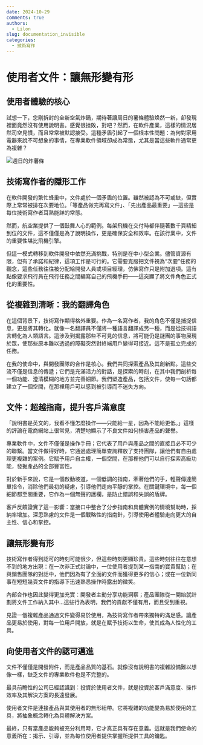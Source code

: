 ```yaml
---
date: 2024-10-29
comments: true
authors:
  - Lilon
slug: documentation_invisible
categories:
  - 技術寫作
---
```


# 使用者文件：讓無形變有形

## 使用者體驗的核心

試想一下，您剛拆封的全新空氣炸鍋，期待著讓周日的薯條體驗焕然一新，卻發現裡面竟然沒有使用說明書。感覺很挫敗，對吧？然而，在軟件產業，這樣的情況居然司空見慣，而且常常被默認接受。這種矛盾引起了一個根本性問題：為何對家用電器來說不可想象的事情，在專業軟件領域卻成為常態，尤其是當這些軟件通常更為複雜？

<!-- more -->

![週日的炸薯條](https://images-wixmp-ed30a86b8c4ca887773594c2.wixmp.com/f/09c917d0-f5ca-4b29-a706-5e3ed5489e13/digxdt1-eea75aba-95b2-4732-aa06-35af6a02ef3f.jpg/v1/fill/w_997,h_802,q_70,strp/sunday_chips_by_li__lon_digxdt1-pre.jpg?token=eyJ0eXAiOiJKV1QiLCJhbGciOiJIUzI1NiJ9.eyJzdWIiOiJ1cm46YXBwOjdlMGQxODg5ODIyNjQzNzNhNWYwZDQxNWVhMGQyNmUwIiwiaXNzIjoidXJuOmFwcDo3ZTBkMTg4OTgyMjY0MzczYTVmMGQ0MTVlYTBkMjZlMCIsIm9iaiI6W1t7ImhlaWdodCI6Ijw9OTY1IiwicGF0aCI6IlwvZlwvMDljOTE3ZDAtZjVjYS00YjI5LWE3MDYtNWUzZWQ1NDg5ZTEzXC9kaWd4ZHQxLWVlYTc1YWJhLTk1YjItNDczMi1hYTA2LTM1YWY2YTAyZWYzZi5qcGciLCJ3aWR0aCI6Ijw9MTIwMCJ9XV0sImF1ZCI6WyJ1cm46c2VydmljZTppbWFnZS5vcGVyYXRpb25zIl19.h2bpHmAZrh5a3WEDC9w9195HmPtfsY1dsC4YAFqSg7U)

## 技術寫作者的隱形工作

在軟件開發的繁忙蜂巢中，文件處於一個矛盾的位置。雖然被認為不可或缺，但實際上常常被排在次要地位。「等產品做完再寫文件」、「先出產品最重要」—這些是每位技術寫作者耳熟能詳的常態。

然而，航空業提供了一個鼓舞人心的範例。每架飛機在交付時都伴隨著數千頁精細到位的文件，這不僅僅是為了說明操作，更是確保安全和效率。在該行業中，文件的重要性堪比飛機引擎。

但這一模式轉移到軟件開發中依然充滿挑戰，特別是在中小型企業。儘管資源有限，但有了承諾和紀律，這項工作是可行的。它需要克服把文件視為“次要”任務的觀念，這些任務往往被分配給開發人員或項目經理，仿佛寫作只是附加選項。這有點像要求飛行員在飛行任務之間編寫自己的飛機手冊——這突顯了將文件角色正式化的重要性。

## 從複雜到清晰：我的翻譯角色

在這個背景下，技術寫作顯得格外重要。作為一名寫作者，我的角色不僅是捕捉信息，更是將其轉化。就像一名翻譯員不僅將一種語言翻譯成另一種，而是從技術語言轉化為人類語言。這涉及到揭露那些不可見的信息，將可能仍是謎團的事物展現於眾，使那些原本難以透過的障礙突然對終端用戶變得可接近。這不是孤立完成的任務。

在我的使命中，與開發團隊的合作是核心。我們共同探索產品及其創新點。這些交流不僅是信息的傳遞；它們是充滿活力的對話，是探索的時刻，在其中我們剖析每一個功能、澄清模糊的地方並完善細節。我們塑造產品，包括文件，使每一句話都建立了一個空間，在那裡用戶可以感到被引導而不迷失方向。

## 文件：超越指南，提升客戶滿意度

「說明書是英文的，我看不懂怎麼操作——只能給一星，因為不能給更低。」這樣的評論在電商網站上很常見，清楚地顯示了不良文件如何損害產品的聲譽。

專業軟件中，文件不僅僅是操作手冊；它代表了用戶與產品之間的直接且必不可少的聯繫。當文件做得好時，它通過處理簡單查詢釋放了支持團隊，讓他們有自由處理更複雜的案例。它賦予用戶自主權，一個空間，在那裡他們可以自行探索高級功能，發掘產品的全部豐富性。

對於新手來說，它是一個啟動坡道，一個低調的指南，牽著他們的手，輕聲傳達簡單指令，消除他們最初的疑慮，引導他們走向平靜的掌控。在關鍵環境中，每一個細節都至關重要，它作為一個無聲的護欄，是防止錯誤和失誤的盾牌。

客戶反饋證實了這一影響：當接口中整合了分步指南和具體實例的情境幫助時，採納率增加。深思熟慮的文件是一個戰略性的指南針，引導使用者體驗走向更大的自主性、信心和掌控。

## 讓無形變有形

技術寫作者得到認可的時刻可能很少，但這些時刻更顯珍貴。這些時刻往往在意想不到的地方出現：在一次非正式討論中，一位使用者提到某一指南的寶貴幫助；在與銷售團隊的對話中，他們因為有了全面的文件而獲得更多的信心；或在一位新同事在短短幾頁文件的指導下迅速熟悉操作時露出的微笑。

內部合作也因此變得更加充實：開發者主動分享功能洞察；產品團隊從一開始就計劃將文件工作納入其中...這些行為表明，我們的貢獻不僅有用，而且受到重視。

見證一個複雜產品通過文件變得易於使用，為技術寫作者帶來獨特的滿足感。讓產品更易於使用，對每一位用戶開放，就是在賦予技術以生命，使其成為人性化的工具。

## 向使用者文件的認可邁進

文件不僅僅是開發附件，而是產品品質的基石。就像沒有說明書的複雜設備難以想像一樣，缺乏文件的專業軟件也是不完整的。

最具前瞻性的公司已經認識到：投資於使用者文件，就是投資於客戶滿意度、操作效率及其解決方案的長遠發展。

使用者文件是連接產品與其使用者的無形紐帶。它將複雜的功能變為易於使用的工具，將抽象概念轉化為具體解決方案。

最終，只有當產品能夠被充分利用時，它才真正具有存在意義。這就是我們使命的意義所在：揭示、引導，並為每位使用者提供掌握所提供工具的鑰匙。

